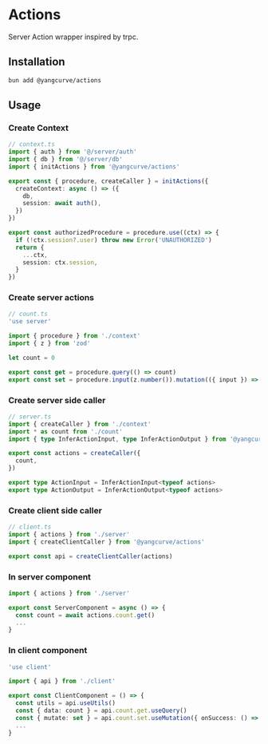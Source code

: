 # Actions

Server Action wrapper inspired by trpc.

## Installation

```sh
bun add @yangcurve/actions
```

## Usage

### Create Context

```ts
// context.ts
import { auth } from '@/server/auth'
import { db } from '@/server/db'
import { initActions } from '@yangcurve/actions'

export const { procedure, createCaller } = initActions({
  createContext: async () => ({
    db,
    session: await auth(),
  })
})

export const authorizedProcedure = procedure.use((ctx) => {
  if (!ctx.session?.user) throw new Error('UNAUTHORIZED')
  return {
    ...ctx,
    session: ctx.session,
  }
})
```

### Create server actions

```ts
// count.ts
'use server'

import { procedure } from './context'
import { z } from 'zod'

let count = 0

export const get = procedure.query(() => count)
export const set = procedure.input(z.number()).mutation(({ input }) => (state = input))
```

### Create server side caller

```ts
// server.ts
import { createCaller } from './context'
import * as count from './count'
import { type InferActionInput, type InferActionOutput } from '@yangcurve/actions'

export const actions = createCaller({
  count,
})

export type ActionInput = InferActionInput<typeof actions>
export type ActionOutput = InferActionOutput<typeof actions>
```

### Create client side caller

```ts
// client.ts
import { actions } from './server'
import { createClientCaller } from '@yangcurve/actions'

export const api = createClientCaller(actions)
```

### In server component

```ts
import { actions } from './server'

export const ServerComponent = async () => {
  const count = await actions.count.get()
  ...
}
```

### In client component

```ts
'use client'

import { api } from './client'

export const ClientComponent = () => {
  const utils = api.useUtils()
  const { data: count } = api.count.get.useQuery()
  const { mutate: set } = api.count.set.useMutation({ onSuccess: () => utils.count.invalidate() })
  ...
}
```
